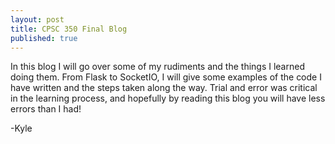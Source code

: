```yaml
---
layout: post
title: CPSC 350 Final Blog
published: true
---
```

In this blog I will go over some of my rudiments and the things I learned doing them. From Flask to SocketIO, I will give some examples of the code I have written and the steps taken along the way. Trial and error was critical in the learning process, and hopefully by reading this blog you will have less errors than I had!

-Kyle
